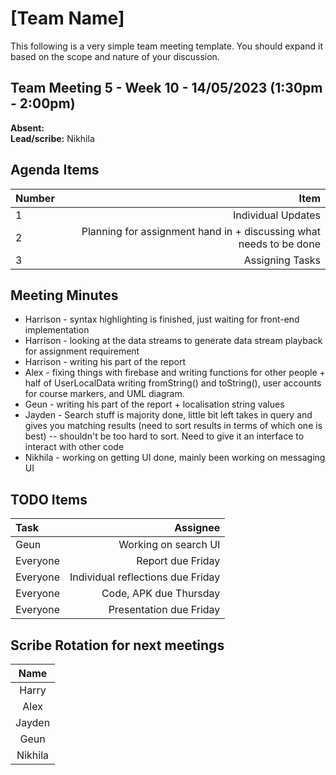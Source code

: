 # [Team Name]
This following is a very simple team meeting template. You should expand it based on the scope and nature of your discussion.

## Team Meeting 5 - Week 10 - 14/05/2023 (1:30pm - 2:00pm)
**Absent:**
<br>
**Lead/scribe:** Nikhila

## Agenda Items
| Number |                             Item |
|:-------|---------------------------------:|
| 1      |               Individual Updates |
| 2      |        Planning for assignment hand in + discussing what needs to be done |
| 3      |                  Assigning Tasks |

## Meeting Minutes
- Harrison - syntax highlighting is finished, just waiting for front-end implementation
- Harrison - looking at the data streams to generate data stream playback for assignment requirement
- Harrison - writing his part of the report
- Alex - fixing things with firebase and writing functions for other people + half of UserLocalData writing fromString() and toString(), user accounts for course markers, and UML diagram.
- Geun - writing his part of the report + localisation string values
- Jayden - Search stuff is majority done, little bit left takes in query and gives you matching results (need to sort results in terms of which one is best) -- shouldn't be too hard to sort. Need to give it an interface to interact with other code
- Nikhila - working on getting UI done, mainly been working on messaging UI


## TODO Items
| Task | Assignee |
| :--- | ---: |
| Geun | Working on search UI |
| Everyone | Report due Friday |
| Everyone | Individual reflections due Friday |
| Everyone | Code, APK due Thursday |
| Everyone | Presentation due Friday |


## Scribe Rotation for next meetings
|  Name   |
|:-------:|
|  Harry  |
|  Alex   |
| Jayden  |
|  Geun   |
| Nikhila |
